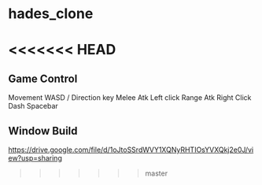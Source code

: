# hades_clone
<<<<<<< HEAD
=======

## Game Control

Movement        WASD / Direction key
Melee Atk       Left click
Range Atk       Right Click
Dash            Spacebar

## Window Build

https://drive.google.com/file/d/1oJtoSSrdWVY1XQNyRHTIOsYVXQkj2e0J/view?usp=sharing
>>>>>>> master
